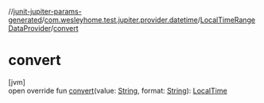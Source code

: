 //[junit-jupiter-params-generated](../../../index.md)/[com.wesleyhome.test.jupiter.provider.datetime](../index.md)/[LocalTimeRangeDataProvider](index.md)/[convert](convert.md)

# convert

[jvm]\
open override fun [convert](convert.md)(value: [String](https://kotlinlang.org/api/latest/jvm/stdlib/kotlin/-string/index.html), format: [String](https://kotlinlang.org/api/latest/jvm/stdlib/kotlin/-string/index.html)): [LocalTime](https://docs.oracle.com/javase/8/docs/api/java/time/LocalTime.html)
